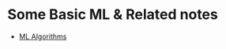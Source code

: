 # Some Basic ML & Related notes

- [ML Algorithms](https://github.com/karthickme/MLTryOuts/blob/main/MLBasicInfo/Algorithms.md)
